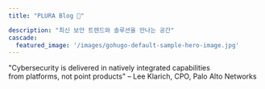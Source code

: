 ```yaml
---
title: "PLURA Blog 🎅"

description: "최신 보안 트렌드와 솔루션을 만나는 공간"
cascade:
  featured_image: '/images/gohugo-default-sample-hero-image.jpg'
---
```


"Cybersecurity is delivered in natively integrated capabilities  
from platforms, not point products"
– Lee Klarich, CPO, Palo Alto Networks
